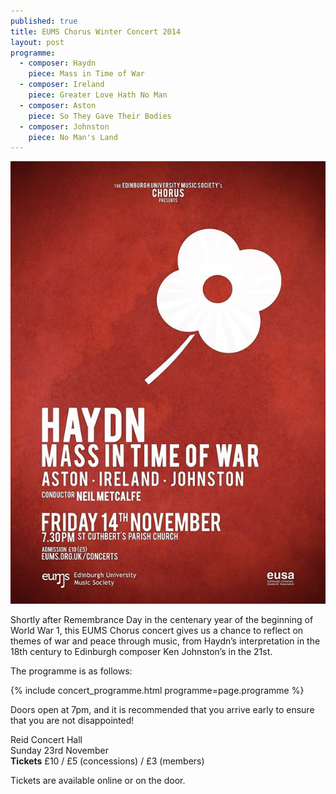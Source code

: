 ```yaml
---
published: true
title: EUMS Chorus Winter Concert 2014
layout: post
programme:
  - composer: Haydn
    piece: Mass in Time of War
  - composer: Ireland
    piece: Greater Love Hath No Man
  - composer: Aston
    piece: So They Gave Their Bodies
  - composer: Johnston
    piece: No Man's Land
---
```


<img src="/assets/img/concerts/2014-winter/chorus.jpg">

Shortly after Remembrance Day in the centenary year of the beginning of World War 1, this EUMS Chorus concert gives us a chance to reflect on themes of war and peace through music, from Haydn’s interpretation in the 18th century to Edinburgh composer Ken Johnston’s in the 21st.

The programme is as follows:

{% include concert_programme.html programme=page.programme %}

Doors open at 7pm, and it is recommended that you arrive early to ensure that you are not disappointed!

Reid Concert Hall<br>
Sunday 23rd November<br>
**Tickets** £10 / £5 (concessions) / £3 (members)

Tickets are available online or on the door.
